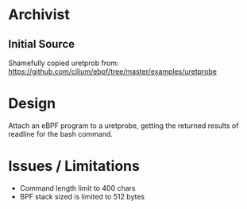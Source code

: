# Archivist

## Initial Source
Shamefully copied uretprob from:
https://github.com/cilium/ebpf/tree/master/examples/uretprobe

# Design
Attach an eBPF program to a uretprobe, getting the returned results of readline for the bash command.

# Issues / Limitations

* Command length limit to 400 chars
* BPF stack sized is limited to 512 bytes
